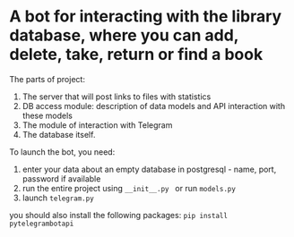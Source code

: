 # A bot for interacting with the library database, where you can add, delete, take, return or find a book

The parts of project:
1. The server that will post links to files with statistics
2. DB access module: description of data models and API interaction with these models
3. The module of interaction with Telegram
4. The database itself.

To launch the bot, you need: 
1) enter your data about an empty database in postgresql - name, port, password if available 
2) run the entire project using `__init__.py ` or run `models.py ` 
3) launch `telegram.py`

you should also install the following packages:
`pip install pytelegrambotapi`
